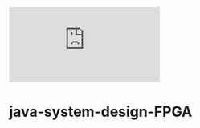 ![alt text](https://github.com/edenlandpl/java-system-design-FPGA/blob/master/FPGA.pdf)
# java-system-design-FPGA
